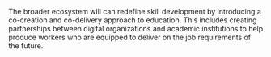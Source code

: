 The broader ecosystem will can redefine skill development by introducing a co-creation and co-delivery approach to education. This includes creating partnerships between digital organizations and academic institutions to help produce workers who are equipped to deliver on the job requirements of the future.
